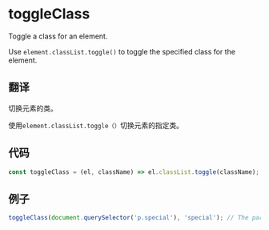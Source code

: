 # toggleClass

Toggle a class for an element.

Use `element.classList.toggle()` to toggle the specified class for the element.

## 翻译

切换元素的类。

使用`element.classList.toggle（）`切换元素的指定类。

## 代码

```js
const toggleClass = (el, className) => el.classList.toggle(className);
```

## 例子

```js
toggleClass(document.querySelector('p.special'), 'special'); // The paragraph will not have the 'special' class anymore
```
